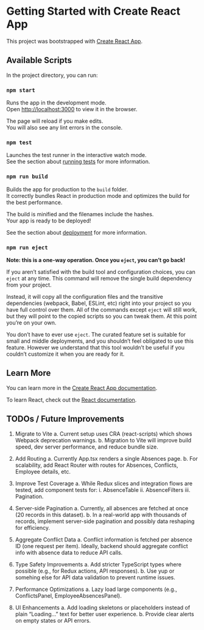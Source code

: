 # Getting Started with Create React App

This project was bootstrapped with [Create React App](https://github.com/facebook/create-react-app).

## Available Scripts

In the project directory, you can run:

### `npm start`

Runs the app in the development mode.\
Open [http://localhost:3000](http://localhost:3000) to view it in the browser.

The page will reload if you make edits.\
You will also see any lint errors in the console.

### `npm test`

Launches the test runner in the interactive watch mode.\
See the section about [running tests](https://facebook.github.io/create-react-app/docs/running-tests) for more information.

### `npm run build`

Builds the app for production to the `build` folder.\
It correctly bundles React in production mode and optimizes the build for the best performance.

The build is minified and the filenames include the hashes.\
Your app is ready to be deployed!

See the section about [deployment](https://facebook.github.io/create-react-app/docs/deployment) for more information.

### `npm run eject`

**Note: this is a one-way operation. Once you `eject`, you can’t go back!**

If you aren’t satisfied with the build tool and configuration choices, you can `eject` at any time. This command will remove the single build dependency from your project.

Instead, it will copy all the configuration files and the transitive dependencies (webpack, Babel, ESLint, etc) right into your project so you have full control over them. All of the commands except `eject` will still work, but they will point to the copied scripts so you can tweak them. At this point you’re on your own.

You don’t have to ever use `eject`. The curated feature set is suitable for small and middle deployments, and you shouldn’t feel obligated to use this feature. However we understand that this tool wouldn’t be useful if you couldn’t customize it when you are ready for it.

## Learn More

You can learn more in the [Create React App documentation](https://facebook.github.io/create-react-app/docs/getting-started).

To learn React, check out the [React documentation](https://reactjs.org/).

## TODOs / Future Improvements

1. Migrate to Vite
    a. Current setup uses CRA (react-scripts) which shows Webpack deprecation warnings.
    b. Migration to Vite will improve build speed, dev server performance, and reduce bundle size.

2. Add Routing
    a. Currently App.tsx renders a single Absences page.
    b. For scalability, add React Router with routes for Absences, Conflicts, Employee details, etc.

3. Improve Test Coverage
    a. While Redux slices and integration flows are tested, add component tests for:
        i. AbsenceTable
        ii. AbsenceFilters
        iii. Pagination.

4. Server-side Pagination
    a. Currently, all absences are fetched at once (20 records in this dataset).
    b. In a real-world app with thousands of records, implement server-side pagination and possibly data reshaping for efficiency.

5. Aggregate Conflict Data
    a. Conflict information is fetched per absence ID (one request per item). Ideally, backend should aggregate conflict info with absence data to reduce API calls.

6. Type Safety Improvements
    a. Add stricter TypeScript types where possible (e.g., for Redux actions, API responses).
    b. Use yup or somehing else for API data validation to prevent runtime issues.

7. Performance Optimizations
    a. Lazy load large components (e.g., ConflictsPanel, EmployeeAbsencesPanel).

8. UI Enhancements
    a. Add loading skeletons or placeholders instead of plain “Loading…” text for better user experience.
    b. Provide clear alerts on empty states or API errors.